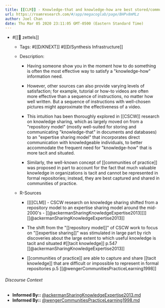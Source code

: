 ```yaml
---
title: [[CLM]] - Knowledge-that and knowledge-how are best stored/communicated in distinct media
url: https://roamresearch.com/#/app/megacoglab/page/BHPv8mMLz
author: Joel Chan
date: Thu Mar 05 2020 23:11:05 GMT-0500 (Eastern Standard Time)
---
```


- #[[🌲 zettels]]

    - Tags: #[[D/KNEXT]] #[[D/Synthesis Infrastructure]]

    - Description:

        - Having someone show you in the moment how to do something is often the most effective way to satisfy a "knowledge-how" information need.

        - However, other sources can also provide varying levels of satisfaction; for example, tutorial or how-to videos are often more effective than a sequence of instructions, no matter how well written. But a sequence of instructions with well-chosen pictures might approximate the effectiveness of a video.

        - This intuition has been thoroughly explored in [[CSCW]] research on knowledge sharing, which as largely moved on from a "repository model" (mostly well-suited for storing and communicating "knowledge-that" in documents and databases) to an "expertise sharing model" that incorporates direct communication with knowledgeable individuals, to better accommodate the frequent need for "knowledge-how" that is more tacit and situated.

        - Similarly, the well-known concept of [[communities of practice]] was proposed in part to account for the fact that much valuable knowledge in organizations is tacit and cannot be represented in formal repositories; instead, they are best captured and shared in communities of practice.

    - R-Sources

        - [[[[CLM]] - CSCW research on knowledge sharing shifted from a repository model to an expertise sharing model around the mid-2000's - [[@ackermanSharingKnowledgeExpertise2013]]]] [[@ackermanSharingKnowledgeExpertise2013]]

        - The shift from the "[[repository model]]" of CSCW work to focus on "[[expertise sharing]]" was stimulated in large part by rich discoveries about the large extent to which useful knowledge is tacit and situated #[[tacit knowledge]] p.547 [[@ackermanSharingKnowledgeExpertise2013]]

        - [[communities of practice]] are able to capture and share [[tacit knowledge]] that are difficult or impossible to represent in formal repositories p.5 [[@wengerCommunitiesPracticeLearning1998]]

###### Discourse Context

- **Informed By::** [@ackermanSharingKnowledgeExpertise2013.md](@ackermanSharingKnowledgeExpertise2013.md)
- **Informed By::** [@wengerCommunitiesPracticeLearning1998.md](@wengerCommunitiesPracticeLearning1998.md)

